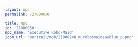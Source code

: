 ```yaml
---
layout: npc
permalink: /27000050

title: Npc
id: '27000050'
npc_name: 'Executive Robo-Maid'
icon_url: 'portrait/mob/21000248_m_robotmaidsawblue_p.png'
---
```

